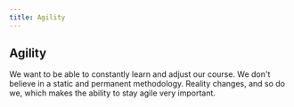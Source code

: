 ```yaml
---
title: Agility
---
```

## Agility

We want to be able to constantly learn and adjust our course. We don't believe in a static and permanent methodology. Reality changes, and so do we, which makes the ability to stay agile very important.
